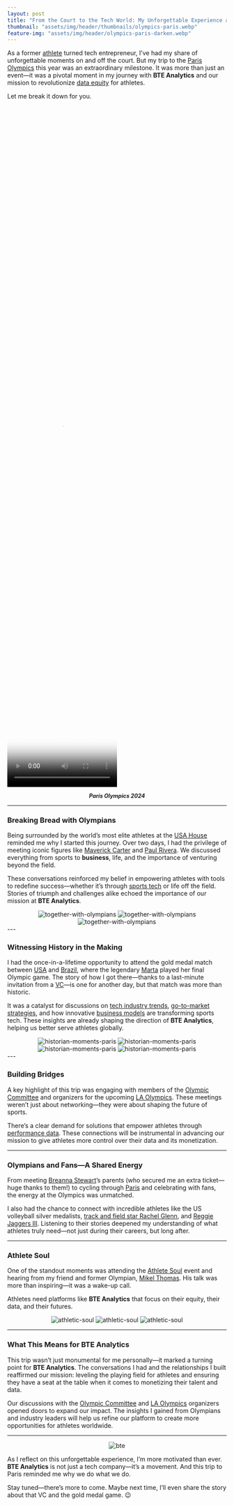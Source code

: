 ```yaml
---
layout: post
title: "From the Court to the Tech World: My Unforgettable Experience at the Paris Olympics and What It Means for BTE Analytics"
thumbnail: "assets/img/header/thumbnails/olympics-paris.webp"
feature-img: "assets/img/header/olympics-paris-darken.webp"
---
```


As a former [athlete](https://en.wikipedia.org/wiki/Athlete) turned tech entrepreneur, I’ve had my share of unforgettable moments on and off the court. But my trip to the [Paris Olympics](https://olympics.com/en/) this year was an extraordinary milestone. It was more than just an event—it was a pivotal moment in my journey with **BTE Analytics** and our mission to revolutionize [data equity](https://data.org/resources/what-is-data-equity-and-why-does-it-matter/#:~:text=the%20Ford%20Foundation.-,Data%20Equity%20is%20a%20set%20of%20principles%20and%20practices%20to,justice%2C%20equity%2C%20and%20inclusivity.) for athletes.

Let me break it down for you.

<video width="50%" height="40%" controls poster="{{site.baseurl}}/assets/img/blog-img/paris-poster.png">
  <source src="{{site.baseurl}}/assets/img/blog-img/paris-poster.webm" type="video/webm">
</video>
  <p style="font-style: italic; font-size: 0.9em; font-weight: bold; text-align: center;">Paris Olympics 2024</p>

---

### Breaking Bread with Olympians

Being surrounded by the world’s most elite athletes at the [USA House](https://teamusa.org/USA-House) reminded me why I started this journey. Over two days, I had the privilege of meeting iconic figures like [Maverick Carter](https://en.wikipedia.org/wiki/Maverick_Carter) and [Paul Rivera](https://www.linkedin.com/in/paulrivera/). We discussed everything from sports to **business**, life, and the importance of venturing beyond the field.

These conversations reinforced my belief in empowering athletes with tools to redefine success—whether it’s through [sports tech](https://sporttech.io/) or life off the field. Stories of triumph and challenges alike echoed the importance of our mission at **BTE Analytics**.

<div class="image-gallery" style="text-align: center">
  <img class="img-3" src="{{site.baseurl}}/assets/img/blog-img/together-with-olympians-2.webp" alt="together-with-olympians" >
  <img class="img-3" src="{{site.baseurl}}/assets/img/blog-img/together-with-olympians-1.webp" alt="together-with-olympians" >
  <img class="img-3" src="{{site.baseurl}}/assets/img/blog-img/together-with-olympians-3.webp" alt="together-with-olympians" >
</div>
---

### Witnessing History in the Making

I had the once-in-a-lifetime opportunity to attend the gold medal match between [USA](https://www.usoc.org/) and [Brazil](https://www.cbf.com.br/), where the legendary [Marta](https://artsandculture.google.com/story/meet-marta-the-record-breaking-brazilian-football-player/UAWxrX7MR4XIfg?hl=en) played her final Olympic game. The story of how I got there—thanks to a last-minute invitation from a [VC](https://www.investopedia.com/terms/v/venturecapital.asp)—is one for another day, but that match was more than historic.

It was a catalyst for discussions on [tech industry trends](https://www.gartner.com/en/information-technology), [go-to-market strategies](https://www.coursera.org/articles/go-to-market-strategy), and how innovative [business models](https://www.investopedia.com/terms/b/businessmodel.asp) are transforming sports tech. These insights are already shaping the direction of **BTE Analytics**, helping us better serve athletes globally.

<div class="image-gallery" style="text-align: center">
  <img class="img-4" src="{{site.baseurl}}/assets/img/blog-img/historian-moments-paris-1.webp" alt="historian-moments-paris" >
  <img class="img-4" src="{{site.baseurl}}/assets/img/blog-img/historian-moments-paris-2.webp" alt="historian-moments-paris" >
  <img class="img-4" src="{{site.baseurl}}/assets/img/blog-img/historian-moments-paris-3.webp" alt="historian-moments-paris" >
  <img class="img-4" src="{{site.baseurl}}/assets/img/blog-img/historian-moments-paris-4.webp" alt="historian-moments-paris" >
</div>
---

### Building Bridges

A key highlight of this trip was engaging with members of the [Olympic Committee](https://olympics.com/ioc) and organizers for the upcoming [LA Olympics](https://la28.org/). These meetings weren’t just about networking—they were about shaping the future of sports.

There’s a clear demand for solutions that empower athletes through [performance data](https://en.wikipedia.org/wiki/Sports_analytics). These connections will be instrumental in advancing our mission to give athletes more control over their data and its monetization.

---

### Olympians and Fans—A Shared Energy

From meeting [Breanna Stewart](https://www.wnba.com/player/breanna-stewart)’s parents (who secured me an extra ticket—huge thanks to them!) to cycling through [Paris](https://en.parisinfo.com/) and celebrating with fans, the energy at the Olympics was unmatched.

I also had the chance to connect with incredible athletes like the US volleyball silver medalists, [track and field star Rachel Glenn](https://www.tfrrs.org/athletes/7556741/), and [Reggie Jaggers III](https://www.teamusa.org/). Listening to their stories deepened my understanding of what athletes truly need—not just during their careers, but long after.

---

### Athlete Soul

One of the standout moments was attending the [Athlete Soul](https://www.theathleticsoul.org/) event and hearing from my friend and former Olympian, [Mikel Thomas](https://en.wikipedia.org/wiki/Mikel_Thomas). His talk was more than inspiring—it was a wake-up call.

Athletes need platforms like **BTE Analytics** that focus on their equity, their data, and their futures.

<div class="image-gallery" style="text-align: center">
  <img class="img-4" src="{{site.baseurl}}/assets/img/blog-img/athletic-soul-1.webp" alt="athletic-soul" >
  <img class="img-4" src="{{site.baseurl}}/assets/img/blog-img/athletic-soul-2.webp" alt="athletic-soul" >
  <img class="img-4" src="{{site.baseurl}}/assets/img/blog-img/athletic-soul-3.webp" alt="athletic-soul" >
</div>

---

### What This Means for BTE Analytics

This trip wasn’t just monumental for me personally—it marked a turning point for **BTE Analytics**. The conversations I had and the relationships I built reaffirmed our mission: leveling the playing field for athletes and ensuring they have a seat at the table when it comes to monetizing their talent and data.

Our discussions with the [Olympic Committee](https://olympics.com/ioc) and [LA Olympics](https://la28.org/) organizers opened doors to expand our impact. The insights I gained from Olympians and industry leaders will help us refine our platform to create more opportunities for athletes worldwide.

---

<div class="image-gallery" style="text-align: center">
      <img class="" src="{{site.baseurl}}/assets/img/blog-img/bte.webp" alt="bte" >
</div>

As I reflect on this unforgettable experience, I’m more motivated than ever. **BTE Analytics** is not just a tech company—it’s a movement. And this trip to Paris reminded me why we do what we do.

Stay tuned—there’s more to come. Maybe next time, I’ll even share the story about that VC and the gold medal game. 😉
